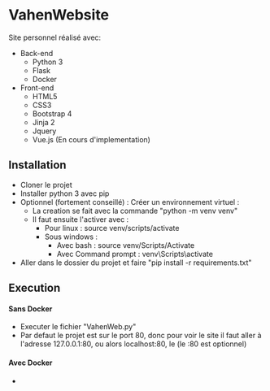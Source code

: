 # VahenWebsite
Site personnel réalisé avec:
* Back-end
  * Python 3
  * Flask
  * Docker
* Front-end
  * HTML5
  * CSS3
  * Bootstrap 4
  * Jinja 2
  * Jquery
  * Vue.js (En cours d'implementation)

## Installation
* Cloner le projet
* Installer python 3 avec pip
* Optionnel (fortement conseillé) : Créer un environnement virtuel :
  * La creation se fait avec la commande "python -m venv venv"
  * Il faut ensuite l'activer avec :
    * Pour linux : source venv/scripts/activate
    * Sous windows :
       * Avec bash : source venv/Scripts/Activate
       * Avec Command prompt : venv\Scripts\activate
* Aller dans le dossier du projet et faire "pip install -r requirements.txt"

## Execution
#### Sans Docker
* Executer le fichier "VahenWeb.py"
* Par defaut le projet est sur le port 80, donc pour voir le site il faut aller à l'adresse 127.0.0.1:80, ou alors localhost:80, le (le :80 est optionnel)
#### Avec Docker
* 
